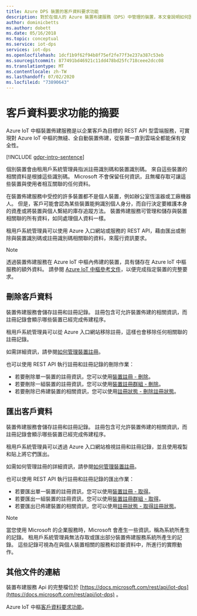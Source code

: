 ```yaml
---
title: Azure DPS 裝置的客戶資料要求功能
description: 對於在個人的 Azure 裝置布建服務（DPS）中管理的裝置，本文會說明如何匯出或刪除個人資料。
author: dominicbetts
ms.author: dobett
ms.date: 05/16/2018
ms.topic: conceptual
ms.service: iot-dps
services: iot-dps
ms.openlocfilehash: 1dcf1b9f62f94b8f75ef2fe77f3e237a387c53eb
ms.sourcegitcommit: 877491bd46921c11dd478bd25fc718ceee2dcc08
ms.translationtype: MT
ms.contentlocale: zh-TW
ms.lasthandoff: 07/02/2020
ms.locfileid: "73890643"
---
```

# <a name="summary-of-customer-data-request-features"></a>客戶資料要求功能的摘要

Azure IoT 中樞裝置佈建服務是以企業客戶為目標的 REST API 型雲端服務，可實現對 Azure IoT 中樞的無縫、全自動裝置佈建，從裝置一直到雲端全都能保有安全性。

[!INCLUDE [gdpr-intro-sentence](../../includes/gdpr-intro-sentence.md)]

個別裝置會由租用戶系統管理員指派註冊識別碼和裝置識別碼。 來自這些裝置的相關資料是根據這些識別碼。 Microsoft 不會保留任何資訊，且無權存取可讓這些裝置與使用者相互關聯的任何資料。

在裝置佈建服務中受控的許多裝置都不是個人裝置，例如辦公室恆溫器或工廠機器人。 但是，客戶可能會認為某些裝置能夠識別個人身分，而自行決定要維護本身的資產或將裝置與個人繫結的庫存追蹤方法。 裝置佈建服務可管理和儲存與裝置相關聯的所有資料，如同處理個人資料一樣。

租用戶系統管理員可以使用 Azure 入口網站或服務的 REST API，藉由匯出或刪除與裝置識別碼或註冊識別碼相關聯的資料，來履行資訊要求。

> [!NOTE]
> 透過裝置佈建服務在 Azure IoT 中樞內佈建的裝置，具有儲存在 Azure IoT 中樞服務的額外資料。 請參閱 [Azure IoT 中樞參考文件](../iot-hub/iot-hub-customer-data-requests.md)，以便完成指定裝置的完整要求。

## <a name="deleting-customer-data"></a>刪除客戶資料

裝置佈建服務會儲存註冊和註冊記錄。 註冊包含可允許裝置佈建的相關資訊，而註冊記錄會顯示哪些裝置已經完成佈建程序。

租用戶系統管理員可以從 Azure 入口網站移除註冊，這樣也會移除任何相關聯的註冊記錄。

如需詳細資訊，請參閱[如何管理裝置註冊](how-to-manage-enrollments.md)。

也可以使用 REST API 執行註冊和註冊記錄的刪除作業：

* 若要刪除單一裝置的註冊資訊，您可以使用[裝置註冊 - 刪除](/rest/api/iot-dps/deleteindividualenrollment/deleteindividualenrollment)。
* 若要刪除一組裝置的註冊資訊，您可以使用[裝置註冊群組 - 刪除](/rest/api/iot-dps/deleteenrollmentgroup/deleteenrollmentgroup)。
* 若要刪除已佈建裝置的相關資訊，您可以使用[註冊狀態 - 刪除註冊狀態](/rest/api/iot-dps/deletedeviceregistrationstate/deletedeviceregistrationstate)。

## <a name="exporting-customer-data"></a>匯出客戶資料

裝置佈建服務會儲存註冊和註冊記錄。 註冊包含可允許裝置佈建的相關資訊，而註冊記錄會顯示哪些裝置已經完成佈建程序。

租用戶系統管理員可以透過 Azure 入口網站檢視註冊和註冊記錄，並且使用複製和貼上將它們匯出。

如需如何管理註冊的詳細資訊，請參閱[如何管理裝置註冊](how-to-manage-enrollments.md)。

也可以使用 REST API 執行註冊和註冊記錄的匯出作業：

* 若要匯出單一裝置的註冊資訊，您可以使用[裝置註冊 - 取得](/rest/api/iot-dps/getindividualenrollment/getindividualenrollment)。
* 若要匯出一組裝置的註冊資訊，您可以使用[裝置註冊群組 - 取得](/rest/api/iot-dps/getenrollmentgroup/getenrollmentgroup)。
* 若要匯出已佈建裝置的相關資訊，您可以使用[註冊狀態 - 取得註冊狀態](/rest/api/iot-dps/getdeviceregistrationstate/getdeviceregistrationstate)。

> [!NOTE]
> 當您使用 Microsoft 的企業服務時，Microsoft 會產生一些資訊，稱為系統所產生的記錄。 租用戶系統管理員無法存取或匯出部分裝置佈建服務系統所產生的記錄。 這些記錄可視為在與個人裝置相關的服務和診斷資料中，所進行的實際動作。

## <a name="links-to-additional-documentation"></a>其他文件的連結

裝置布建服務 Api 的完整檔位於 [https://docs.microsoft.com/rest/api/iot-dps](https://docs.microsoft.com/rest/api/iot-dps) 。

Azure IoT 中樞[客戶資料要求功能](../iot-hub/iot-hub-customer-data-requests.md)。